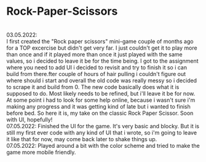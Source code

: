 # Rock-Paper-Scissors
<br />03.05.2022:
<br />I first created the "Rock paper scissors" mini-game couple of months ago for a TOP excercise but didn't get very far. I just couldn't get it to play more than once and if it played more than once it just played with the same values, so i decided to leave it be for the time being. I got to the assignment where you need to add UI i decided to revisit and try to finish it so i can build from there.fter couple of hours of hair pulling i couldn't figure out where should i start and overall the old code was really messy so i decided to scrape it and build from 0. The new code basically does what it is supposed to do. Most likely needs to be refined, but i'll leave it be for now. At some point i had to look for some help online, because i wasn't sure i'm making any progress and it was getting kind of late but i wanted to finish before bed. 
So here it is, my take on the classic Rock Paper Scissor. Soon with UI, hopefully!
<br />07.05.2022:
Finished the UI for the game. It's very basic and blocky. But it is still my first ever code with any kind of UI that i wrote, so i'm going to leave it like that for now, may come back later to shake things up.
<br />07.05.2022:
Played around a bit with the color scheme and tried to make the game more mobile friendly.
